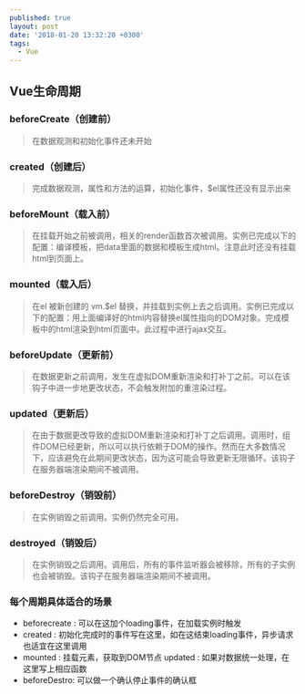 ```yaml
---
published: true
layout: post
date: '2018-01-20 13:32:20 +0300'
tags:
  - Vue
---
```

## Vue生命周期

### beforeCreate（创建前） 
>在数据观测和初始化事件还未开始

### created（创建后） 
>完成数据观测，属性和方法的运算，初始化事件，$el属性还没有显示出来

### beforeMount（载入前） 

>在挂载开始之前被调用，相关的render函数首次被调用。实例已完成以下的配置：编译模板，把data里面的数据和模板生成html。注意此时还没有挂载html到页面上。

### mounted（载入后） 

>在el 被新创建的 vm.$el 替换，并挂载到实例上去之后调用。实例已完成以下的配置：用上面编译好的html内容替换el属性指向的DOM对象。完成模板中的html渲染到html页面中。此过程中进行ajax交互。

### beforeUpdate（更新前） 

>在数据更新之前调用，发生在虚拟DOM重新渲染和打补丁之前。可以在该钩子中进一步地更改状态，不会触发附加的重渲染过程。

### updated（更新后） 

>在由于数据更改导致的虚拟DOM重新渲染和打补丁之后调用。调用时，组件DOM已经更新，所以可以执行依赖于DOM的操作。然而在大多数情况下，应该避免在此期间更改状态，因为这可能会导致更新无限循环。该钩子在服务器端渲染期间不被调用。

### beforeDestroy（销毁前） 

>在实例销毁之前调用。实例仍然完全可用。

### destroyed（销毁后） 

>在实例销毁之后调用。调用后，所有的事件监听器会被移除，所有的子实例也会被销毁。该钩子在服务器端渲染期间不被调用。


### 每个周期具体适合的场景

- beforecreate : 可以在这加个loading事件，在加载实例时触发
- created : 初始化完成时的事件写在这里，如在这结束loading事件，异步请求也适宜在这里调用
- mounted : 挂载元素，获取到DOM节点 updated : 如果对数据统一处理，在这里写上相应函数
- beforeDestro: 可以做一个确认停止事件的确认框


